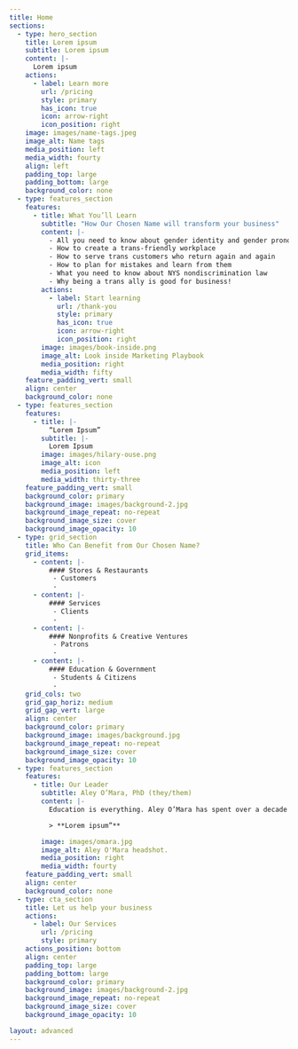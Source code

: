 ```yaml
---
title: Home
sections:
  - type: hero_section
    title: Lorem ipsum
    subtitle: Lorem ipsum
    content: |-
      Lorem ipsum
    actions:
      - label: Learn more
        url: /pricing
        style: primary
        has_icon: true
        icon: arrow-right
        icon_position: right
    image: images/name-tags.jpeg
    image_alt: Name tags
    media_position: left
    media_width: fourty
    align: left
    padding_top: large
    padding_bottom: large
    background_color: none
  - type: features_section
    features:
      - title: What You’ll Learn
        subtitle: "How Our Chosen Name will transform your business"
        content: |-
          - All you need to know about gender identity and gender pronouns
          - How to create a trans-friendly workplace
          - How to serve trans customers who return again and again
          - How to plan for mistakes and learn from them
          - What you need to know about NYS nondiscrimination law
          - Why being a trans ally is good for business!
        actions:
          - label: Start learning
            url: /thank-you
            style: primary
            has_icon: true
            icon: arrow-right
            icon_position: right
        image: images/book-inside.png
        image_alt: Look inside Marketing Playbook
        media_position: right
        media_width: fifty
    feature_padding_vert: small
    align: center
    background_color: none
  - type: features_section
    features:
      - title: |-
          “Lorem Ipsum”
        subtitle: |-
          Lorem Ipsum
        image: images/hilary-ouse.png
        image_alt: icon
        media_position: left
        media_width: thirty-three
    feature_padding_vert: small
    background_color: primary
    background_image: images/background-2.jpg
    background_image_repeat: no-repeat
    background_image_size: cover
    background_image_opacity: 10
  - type: grid_section
    title: Who Can Benefit from Our Chosen Name?
    grid_items:
      - content: |-
          #### Stores & Restaurants
           - Customers
           - 
      - content: |-
          #### Services
           - Clients
           - 
      - content: |-
          #### Nonprofits & Creative Ventures
           - Patrons
           - 
      - content: |-
          #### Education & Government
           - Students & Citizens
           - 
    grid_cols: two
    grid_gap_horiz: medium
    grid_gap_vert: large
    align: center
    background_color: primary
    background_image: images/background.jpg
    background_image_repeat: no-repeat
    background_image_size: cover
    background_image_opacity: 10
  - type: features_section
    features:
      - title: Our Leader
        subtitle: Aley O’Mara, PhD (they/them)
        content: |-
          Education is everything. Aley O’Mara has spent over a decade teaching and researching LGBTQIA+ issues. As a professional development trainer at Syracuse University, they created and led sessions on learning and using gender pronouns and building supportive workplaces and classrooms for trans staff and students.

          > **Lorem ipsum”**

        image: images/omara.jpg
        image_alt: Aley O'Mara headshot.
        media_position: right
        media_width: fourty
    feature_padding_vert: small
    align: center
    background_color: none
  - type: cta_section
    title: Let us help your business
    actions:
      - label: Our Services
        url: /pricing
        style: primary
    actions_position: bottom
    align: center
    padding_top: large
    padding_bottom: large
    background_color: primary
    background_image: images/background-2.jpg
    background_image_repeat: no-repeat
    background_image_size: cover
    background_image_opacity: 10

layout: advanced
---
```

